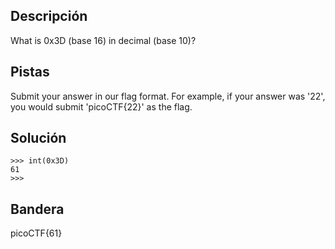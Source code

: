 ## Descripción

What is 0x3D (base 16) in decimal (base 10)?

## Pistas

Submit your answer in our flag format. For example, if your answer was '22', you would submit 'picoCTF{22}' as the flag.

## Solución

```python()
>>> int(0x3D)
61
>>> 

```

## Bandera
picoCTF{61}
